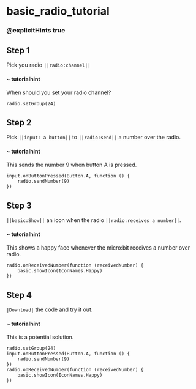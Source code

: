 # basic_radio_tutorial
### @explicitHints true

## Step 1

Pick you radio ``||radio:channel||``

#### ~ tutorialhint
When should you set your radio channel? 
```blocks
radio.setGroup(24)
```

## Step 2
Pick ``||input: a button||`` to ``||radio:send||`` a number over the radio.

#### ~ tutorialhint
This sends the number 9 when button A is pressed.
```blocks
input.onButtonPressed(Button.A, function () {
    radio.sendNumber(9)
})
```

## Step 3
``||basic:Show||`` an icon when the radio ``||radio:receives a number||``.
#### ~ tutorialhint
This shows a happy face whenever the micro:bit receives a number over radio.
```blocks
radio.onReceivedNumber(function (receivedNumber) {
    basic.showIcon(IconNames.Happy)
})
```

## Step 4
`|Download|` the code and try it out.
#### ~ tutorialhint
This is a potential solution.
```blocks
radio.setGroup(24)
input.onButtonPressed(Button.A, function () {
    radio.sendNumber(9)
})
radio.onReceivedNumber(function (receivedNumber) {
    basic.showIcon(IconNames.Happy)
})
```